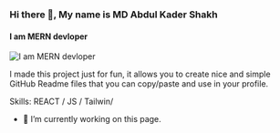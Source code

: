 ### Hi there 👋, My name is MD Abdul Kader Shakh
#### I am MERN devloper
![I am MERN devloper](https://i.ibb.co/gjwxKyy/blood-donation-symbol-with-hand-and-blood-bag-free-vector-removebg-preview.png)

I made this project just for fun, it allows you to create nice and simple GitHub Readme files that you can copy/paste and use in your profile.

Skills: REACT / JS / Tailwin/

- 🔭 I’m currently working on this page. 





